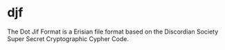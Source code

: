djf
===

The Dot Jif Format is a Erisian file format based on the Discordian Society Super Secret Cryptographic Cypher Code.
